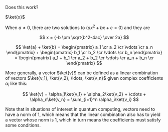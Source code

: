 Does this work?

$\ket{x}$

When $a \ne 0$, there are two solutions to $(ax^2 + bx + c = 0)$ and they are 

$$ x = {-b \pm \sqrt{b^2-4ac} \over 2a} $$

$$
\ket{a} + \ket{b} = \begin{pmatrix}
a_1 \cr
a_2 \cr
\vdots \cr
a_n
\end{pmatrix} + \begin{pmatrix}
b_1 \cr
b_2 \cr
\vdots \cr
b_n
\end{pmatrix} = \begin{pmatrix}
a_1 + b_1 \cr
a_2 + b_2 \cr
\vdots \cr
a_n + b_n \cr
\end{pmatrix}
$$

More generally, a vector $\ket{v}$ can be defined as a linear combination of vectors $\ket{v_1}, \ket{v_2}, \ldots, \ket{v_n}$ given complex coefficients $\alpha_i$ like this:

$$
\ket{v} = \alpha_1\ket{v_1} + \alpha_2\ket{v_2} + \cdots + \alpha_n\ket{v_n} = \sum_{i=1}^n \alpha_i\ket{v_i}
$$

Note that in situations of interest in quantum computing, vectors need to have a norm of 1, which means that the linear combination also has to yield a vector whose norm is 1, which in turn means the coefficients must satisfy some conditions.
